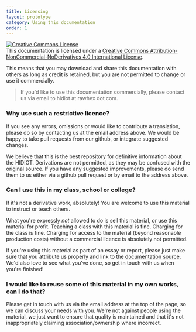 ```yaml
---
title: Licensing
layout: prototype
category: Using this documentation
order: 1
---
```


<a rel="license" href="http://creativecommons.org/licenses/by-nc-nd/4.0/"><img alt="Creative Commons License" style="border-width:0" src="https://i.creativecommons.org/l/by-nc-nd/4.0/88x31.png" /></a><br />This documentation is licensed under a <a rel="license" href="http://creativecommons.org/licenses/by-nc-nd/4.0/">Creative Commons Attribution-NonCommercial-NoDerivatives 4.0 International License</a>.

This means that you may download and share this documentation with others as long as credit is retained, but you are not permitted to change or use it commercially.

> If you'd like to use this documentation commercially, please contact us via email to hidiot at rawhex dot com.

### Why use such a restrictive licence?

If you see any errors, omissions or would like to contribute a translation, please do so by contacting us at the email address above. We would be happy to take pull requests from our github, or integrate suggested changes.

We believe that this is the best repository for definitive information about the HIDIOT. Derivations are not permitted, as they may be confused with the original source. If you have any suggested improvements, please do send them to us either via a github pull request or by email to the address above.

### Can I use this in my class, school or college?

If it's not a derivative work, absolutely! You are welcome to use this material to instruct or teach others.

What you're expressly *not* allowed to do is sell this material, or use this material for profit. Teaching a class with this material is fine. Charging for the class is fine. Charging for access to the material (beyond reasonable production costs) without a commercial licence is absolutely not permitted.

If you're using this material as part of an essay or report, please just make sure that you attribute us properly and link to the [documentation source](https://docs.hidiot.com/). We'd also love to see what you've done, so get in touch with us when you're finished!

### I would like to reuse some of this material in my own works, can I do that?

Please get in touch with us via the email address at the top of the page, so we can discuss your needs with you. We're not against people using the material, we just want to ensure that quality is maintained and that it's not inappropriately claiming association/ownership where incorrect.
